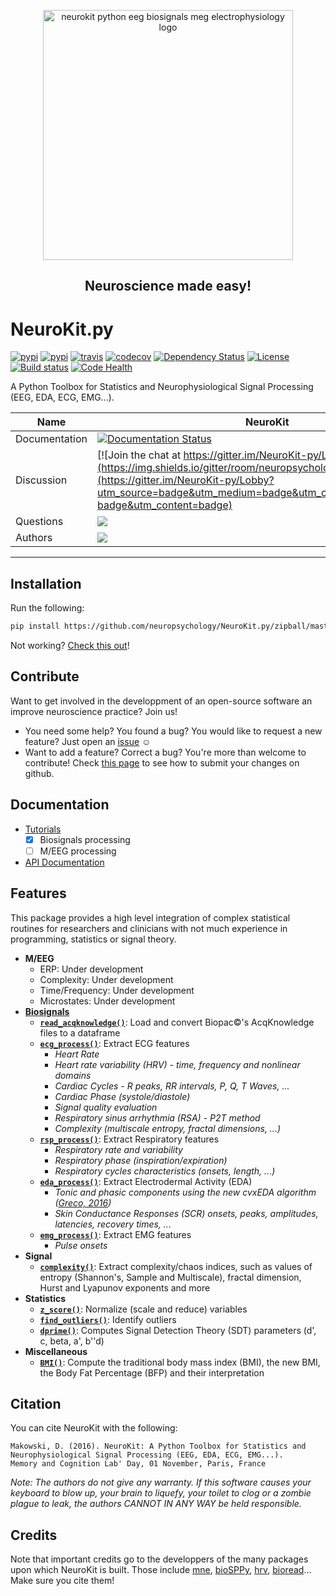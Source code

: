 <p align="center"><a href=http://neurokit.readthedocs.io/><img src="https://github.com/neuropsychology/NeuroKit.py/blob/master/docs/img/neurokit.png" width="400" align="center" alt="neurokit python eeg biosignals meg electrophysiology logo"></a></p>

<h2 align="center">Neuroscience made easy!</h2>


# NeuroKit.py 
[![pypi](https://img.shields.io/pypi/pyversions/neurokit.svg)](https://pypi.python.org/pypi/neurokit) [![pypi](https://img.shields.io/pypi/v/neurokit.svg)](https://pypi.python.org/pypi/neurokit) [![travis](https://travis-ci.org/neuropsychology/NeuroKit.py.svg?branch=master)](https://travis-ci.org/neuropsychology/NeuroKit.py) [![codecov](https://codecov.io/gh/neuropsychology/NeuroKit.py/branch/master/graph/badge.svg)](https://codecov.io/gh/neuropsychology/NeuroKit.py) [![Dependency Status](https://dependencyci.com/github/neuropsychology/NeuroKit.py/badge)](https://dependencyci.com/github/neuropsychology/NeuroKit.py) [![License](https://img.shields.io/pypi/l/neurokit.svg)](https://github.com/neuropsychology/NeuroKit.py/blob/master/LICENSE) [![Build status](https://ci.appveyor.com/api/projects/status/9w4qw55143xu1gei?svg=true)](https://ci.appveyor.com/project/DominiqueMakowski/neurokit-py) [![Code Health](https://landscape.io/github/neuropsychology/NeuroKit.py/master/landscape.svg?style=flat)](https://landscape.io/github/neuropsychology/NeuroKit.py/master)

A Python Toolbox for Statistics and Neurophysiological Signal Processing (EEG, EDA, ECG, EMG...).



|Name|NeuroKit|
|----------------|---|
|Documentation|[![Documentation Status](https://readthedocs.org/projects/neurokit/badge/?version=latest)](http://neurokit.readthedocs.io/en/latest/?badge=latest)|
|Discussion|[![Join the chat at https://gitter.im/NeuroKit-py/Lobby](https://img.shields.io/gitter/room/neuropsychology/NeuroKit.py.js.svg)](https://gitter.im/NeuroKit-py/Lobby?utm_source=badge&utm_medium=badge&utm_campaign=pr-badge&utm_content=badge)|
|Questions|[![](https://img.shields.io/badge/issue-create-purple.svg?colorB=FF9800)](https://github.com/neuropsychology/NeuroKit.py/issues)|
|Authors|[![](https://img.shields.io/badge/CV-D._Makowski-purple.svg?colorB=9C27B0)](https://dominiquemakowski.github.io/)|

---


## Installation

Run the following:

```bash
pip install https://github.com/neuropsychology/NeuroKit.py/zipball/master
```

Not working? [Check this out](http://neurokit.readthedocs.io/en/latest/tutorials/Python.html)!


## Contribute

Want to get involved in the developpment of an open-source software an improve neuroscience practice? Join us!

- You need some help? You found a bug? You would like to request a new feature? 
  Just open an [issue](https://github.com/neuropsychology/NeuroKit.py/issues) :relaxed:
- Want to add a feature? Correct a bug? You're more than welcome to contribute!
  Check [this page](https://github.com/neuropsychology/NeuroKit.py/blob/master/CONTRIBUTING.md) to see how to submit your changes on github.

## Documentation

- [Tutorials](http://neurokit.readthedocs.io/en/latest/tutorials/index.html)
  - [x] Biosignals processing
  - [ ] M/EEG processing
- [API Documentation](http://neurokit.readthedocs.io/en/latest/documentation.html)


## Features

This package provides a high level integration of complex statistical routines for researchers and clinicians with not much experience in programming, statistics or signal theory.

- **M/EEG**
  - ERP: Under development
  - Complexity: Under development
  - Time/Frequency: Under development
  - Microstates: Under development
- **[Biosignals](http://neurokit.readthedocs.io/en/latest/tutorials/Bio.html)**
  - **[`read_acqknowledge()`](http://neurokit.readthedocs.io/en/latest/documentation.html#read-acqknowledge)**: Load and convert Biopac:copyright:'s AcqKnowledge files to a dataframe
  - **[`ecg_process()`](http://neurokit.readthedocs.io/en/latest/documentation.html#ecg-process)**: Extract ECG features
    - *Heart Rate*
    - *Heart rate variability (HRV) - time, frequency and nonlinear domains*
    - *Cardiac Cycles - R peaks, RR intervals, P, Q, T Waves, ...*
    - *Cardiac Phase (systole/diastole)*
    - *Signal quality evaluation*
    - *Respiratory sinus arrhythmia (RSA) - P2T method*
    - *Complexity (multiscale entropy, fractal dimensions, ...)*
  - **[`rsp_process()`](http://neurokit.readthedocs.io/en/latest/documentation.html#ecg-process)**: Extract Respiratory features
    - *Respiratory rate and variability*
    - *Respiratory phase (inspiration/expiration)*
    - *Respiratory cycles characteristics (onsets, length, ...)*
  - **[`eda_process()`](http://neurokit.readthedocs.io/en/latest/documentation.html#eda-process)**: Extract Electrodermal Activity (EDA)
    - *Tonic and phasic components using the new cvxEDA algorithm ([Greco, 2016](https://www.ncbi.nlm.nih.gov/pubmed/26336110))*
    - *Skin Conductance Responses (SCR) onsets, peaks, amplitudes, latencies, recovery times, ...*
  - **[`emg_process()`](http://neurokit.readthedocs.io/en/latest/documentation.html#emg-process)**: Extract EMG features
    - *Pulse onsets*
- **Signal**
    - **[`complexity()`](http://neurokit.readthedocs.io/en/latest/documentation.html#complexity)**: Extract complexity/chaos indices, such as values of entropy (Shannon's, Sample and Multiscale), fractal dimension, Hurst and Lyapunov exponents and more
- **Statistics**
  - **[`z_score()`](http://neurokit.readthedocs.io/en/latest/documentation.html#z-score)**: Normalize (scale and reduce) variables
  - **[`find_outliers()`](http://neurokit.readthedocs.io/en/latest/documentation.html#find_outliers)**: Identify outliers
  - **[`dprime()`](http://neurokit.readthedocs.io/en/latest/documentation.html#dprime)**: Computes Signal Detection Theory (SDT) parameters (d', c, beta, a', b''d)
- **Miscellaneous**
  - **[`BMI()`](http://neurokit.readthedocs.io/en/latest/documentation.html#bmi)**: Compute the traditional body mass index (BMI), the new BMI, the Body Fat Percentage (BFP) and their interpretation



## Citation
You can cite NeuroKit with the following:
```
Makowski, D. (2016). NeuroKit: A Python Toolbox for Statistics and Neurophysiological Signal Processing (EEG, EDA, ECG, EMG...).
Memory and Cognition Lab' Day, 01 November, Paris, France
```
*Note: The authors do not give any warranty. If this software causes your keyboard to blow up, your brain to liquefy, your toilet to clog or a zombie plague to leak, the authors CANNOT IN ANY WAY be held responsible.*

## Credits
Note that important credits go to the developpers of the many packages upon which NeuroKit is built. Those include [mne](http://mne-tools.github.io/stable/index.html), [bioSPPy](https://github.com/PIA-Group/BioSPPy), [hrv](https://github.com/rhenanbartels/hrv), [bioread](https://github.com/njvack/bioread)... Make sure you cite them!
